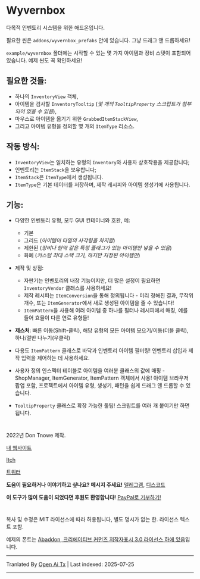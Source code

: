 # Wyvernbox

다목적 인벤토리 시스템을 위한 애드온입니다.

필요한 씬은 `addons/wyvernbox_prefabs` 안에 있습니다. 그냥 드래그 앤 드롭하세요!

`example/wyvernbox` 폴더에는 시작할 수 있는 몇 가지 아이템과 장비 스탯이 포함되어 있습니다. 예제 씬도 꼭 확인하세요!

## 필요한 것들:

- 하나의 `InventoryView` 객체,
- 아이템을 검사할 `InventoryTooltip` (*몇 개의 `TooltipProperty` 스크립트가 첨부되어 있을 수 있음*),
- 마우스로 아이템을 옮기기 위한 `GrabbedItemStackView`,
- 그리고 아이템 유형을 정의할 몇 개의 `ItemType` 리소스.

## 작동 방식:

- `InventoryView`는 일치하는 유형의 `Inventory`와 사용자 상호작용을 제공합니다;
- 인벤토리는 `ItemStack`을 보유합니다;
- `ItemStack`은 `ItemType`에서 생성됩니다.
- `ItemType`은 기본 데이터를 저장하며, 제작 레시피와 아이템 생성기에 사용됩니다.

## 기능:

- 다양한 인벤토리 유형, 모두 GUI 컨테이너와 호환, 예:
  - 기본
  - 그리드 (*아이템이 타일의 사각형을 차지함*)
  - 제한된 (*장비나 탄약 같은 특정 플래그가 있는 아이템만 넣을 수 있음*)
  - 화폐 (*커스텀 최대 스택 크기, 하지만 지정된 아이템만*)

- 제작 및 상점:
  - 자판기는 인벤토리의 내장 기능이지만, 더 많은 설정이 필요하면 `InventoryVendor` 클래스를 사용하세요!
  - 제작 레시피는 `ItemConversion`을 통해 정의됩니다 - 미리 정해진 결과, 무작위 개수, 또는 `ItemGenerator`에서 새로 생성된 아이템을 줄 수 있습니다!
  - `ItemPattern`을 사용해 여러 아이템 중 하나를 필터나 레시피에서 매칭, 예를 들어 효율이 다른 연료 유형들!

- **제스처**: 빠른 이동(Shift-클릭), 해당 유형의 모든 아이템 모으기/이동(더블 클릭), 하나/절반 나누기(우클릭)
- 다용도 `ItemPattern` 클래스로 바닥과 인벤토리 아이템 필터링! 인벤토리 삽입과 제작 입력을 제어하는 데 사용하세요.
- 사용자 정의 인스펙터 테이블로 아이템을 여러분 클래스의 값에 매핑 - ShopManager, ItemGenerator, ItemPattern 객체에서 사용! 아이템 브라우저 팝업 포함, 프로젝트에서 아이템 유형, 생성기, 패턴을 쉽게 드래그 앤 드롭할 수 있습니다.
- `TooltipProperty` 클래스로 확장 가능한 툴팁! 스크립트를 여러 개 붙이기만 하면 됩니다.

#
2022년 Don Tnowe 제작.

[내 웹사이트](https://redbladegames.netlify.app)

[Itch](https://don-tnowe.itch.io)

[트위터](https://twitter.com/don_tnowe)

**도움이 필요하거나 이야기하고 싶나요? 메시지 주세요!** [텔레그램](https://t.me/don_tnowe), [디스코드](https://discord.com/channels/@me/726139164566880426)

**이 도구가 많이 도움이 되었다면 후원도 환영합니다!** [PayPal로 기부하기!](https://redbladegames.netlify.app/tip/index.html)

#

복사 및 수정은 MIT 라이선스에 따라 허용됩니다, 별도 명시가 없는 한. 라이선스 텍스트 포함.

예제의 폰트는 [Abaddon, 크리에이티브 커먼즈 저작자표시 3.0 라이선스 하에 있음](https://caffinate.itch.io/abaddon)입니다.


---

Tranlated By [Open Ai Tx](https://github.com/OpenAiTx/OpenAiTx) | Last indexed: 2025-07-25

---